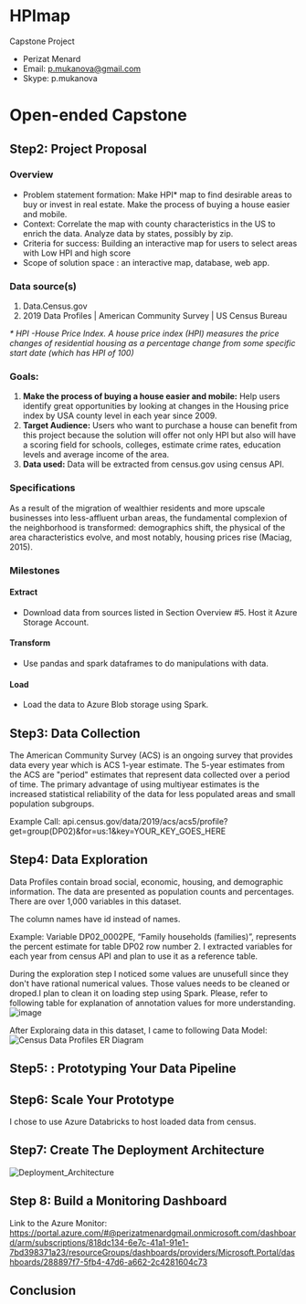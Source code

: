 # HPImap
Capstone Project 

* Perizat Menard
* Email: p.mukanova@gmail.com
* Skype: p.mukanova

# Open-ended Capstone 
## Step2: Project Proposal

### Overview
* Problem statement formation: Make HPI* map to find desirable areas to buy or invest in real estate. Make the process of buying a house easier and mobile.
* Context: Correlate the map with county characteristics in the US to enrich the data. Analyze data by states, possibly by zip.   
* Criteria for success: Building an interactive map for users to select areas with Low HPI and high score
* Scope of solution space : an interactive map, database, web app. 

### Data source(s)
1. Data.Census.gov 
1. 2019 Data Profiles | American Community Survey | US Census Bureau

_* *HPI -House Price Index. A house price index (HPI) measures the price changes of residential housing as a percentage change from some specific start date (which has HPI of 100)*_

### Goals:
1. __Make the process of buying a house easier and mobile:__ Help users identify great opportunities by looking at changes in the Housing price index by USA county level in each year since 2009.
1. __Target Audience:__ Users who want to purchase a house can benefit from this project because the solution will offer not only HPI but also will have a scoring field for schools, colleges, estimate crime rates, education levels and average income of the area. 
1. __Data used:__ Data will be extracted from census.gov using census API.

### Specifications
 As a result of the migration of wealthier residents and more upscale businesses into less-affluent urban areas, the fundamental complexion of the neighborhood is transformed: demographics shift, the physical of the area characteristics evolve, and most notably, housing prices rise (Maciag, 2015).

### Milestones
#### Extract
* Download data from sources listed in Section Overview #5. Host it Azure Storage Account. 
#### Transform
* Use pandas and spark dataframes to do manipulations with data.
#### Load
* Load the data to Azure Blob storage using Spark.

## Step3: Data Collection
The American Community Survey (ACS) is an ongoing survey that provides data every year which is ACS 1-year estimate. 
The 5-year estimates from the ACS are "period" estimates that represent data collected over a period of time. The primary advantage of using multiyear estimates is the increased statistical reliability of the data for less populated areas and small population subgroups.

Example Call: api.census.gov/data/2019/acs/acs5/profile?get=group(DP02)&for=us:1&key=YOUR_KEY_GOES_HERE 

## Step4: Data Exploration
Data Profiles contain broad social, economic, housing, and demographic information. The data are presented as population counts and percentages. There are over 1,000 variables in this dataset.

The column names have id instead of names.

Example: Variable DP02_0002PE, “Family households (families)”, represents the percent estimate for table DP02 row number 2.
I extracted variables for each year from census API and plan to use it as a reference table. 

During the exploration step I noticed some values are unusefull since they don't have rational numerical values. Those values needs to be cleaned or droped.I plan to clean it on loading step using Spark. Please, refer to following table for explanation of annotation values for more understanding. 
![image](https://user-images.githubusercontent.com/9127333/147526263-dd4e13f6-ad2b-44f2-921a-4c48c6d572d4.png)

After Exploraing data in this dataset, I came to following Data Model:
![Census Data Profiles ER Diagram](https://user-images.githubusercontent.com/9127333/147525097-94563c5f-5216-486b-8645-3d46c5369fd1.png)

## Step5: : Prototyping Your Data Pipeline
## Step6: Scale Your Prototype
I chose to use Azure Databricks to host loaded data from census. 
## Step7: Create The Deployment Architecture
![Deployment_Architecture](https://user-images.githubusercontent.com/9127333/147524495-e3b60ce2-c6af-40f4-9149-2a75372c664e.jpeg)

## Step 8: Build a Monitoring Dashboard
Link to the Azure Monitor: https://portal.azure.com/#@perizatmenardgmail.onmicrosoft.com/dashboard/arm/subscriptions/818dc134-6e7c-41a1-91e1-7bd398371a23/resourceGroups/dashboards/providers/Microsoft.Portal/dashboards/288897f7-5fb4-47d6-a662-2c4281604c73 

## Conclusion 



